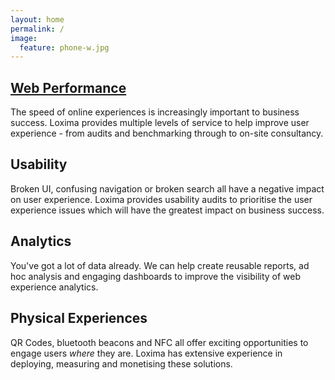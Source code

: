```yaml
---
layout: home
permalink: /
image:
  feature: phone-w.jpg
---
```


<div class="tiles">

<div class="tile">
  <h2 class="post-title"><a href="/webperf">Web Performance</a></h2>
  <p class="post-excerpt">The speed of online experiences is increasingly important to business success. Loxima provides multiple levels of service to help improve user experience - from audits and benchmarking through to on-site consultancy.</p>
</div><!-- /.tile -->

<div class="tile">
  <h2 class="post-title">Usability</h2>
  <p class="post-excerpt">Broken UI, confusing navigation or broken search all have a negative impact on user experience. Loxima provides usability audits to prioritise the user experience issues which will have the greatest impact on business success.</p>
</div><!-- /.tile -->
</div>
<div class="tiles">
<div class="tile">
  <h2 class="post-title">Analytics</h2>
  <p class="post-excerpt">You've got a lot of data already. We can help create reusable reports, ad hoc analysis and engaging dashboards to improve the visibility of web experience analytics.</p>
</div><!-- /.tile -->
<div class="tile">
  <h2 class="post-title">Physical Experiences</h2>
  <p class="post-excerpt">QR Codes, bluetooth beacons and NFC all offer exciting opportunities to engage users <em>where</em> they are. Loxima has extensive experience in deploying, measuring and monetising these solutions.</p>
</div><!-- /.tile -->

</div><!-- /.tiles -->
